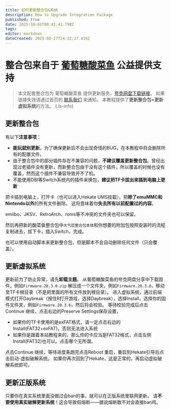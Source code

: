 ```yaml
---
title: 如何更新整合包&系统
description: How to Upgrade Integration Package
published: true
date: 2025-10-01T08:42:41.798Z
tags: 
editor: markdown
dateCreated: 2025-08-27T14:32:27.410Z
---
```


# 整合包来自于 [葡萄糖酸菜鱼](https://space.bilibili.com/604067016) 公益提供支持
> 本文配套整合包为 葡萄糖酸菜鱼 提供更新服务，[夸克网盘下载链接](https://pan.quark.cn/s/3c0d28411181)。
如果链接失效请通过首页的 [联系我们](/home) 来通知。
本教程提供了**更新整合包+更新虚拟系统**的方法。
{.is-info}

## 更新整合包
有以下**注意事项**：
- **能玩就别更新**。为了确保更新后不会出现奇怪的BUG，在本教程中将会删除所有的配置文件。
- 由于整合包中的部分插件存在不兼容的问题，**不建议覆盖更新整合包**。曾经出现过老插件没有更新，而新整合包由于没有这个插件，所以覆盖的时候也没有覆盖，然而这个插件不兼容导致开不了机。
- 不能使用DBI等Switch系统内的插件来换包，**建议把TF卡拔出来插到电脑上更新**

把卡插到电脑上，打开卡（也可以进入Hekate UMS挂载）。把**除了emuMMC和Nintendo以外**的所有文件删除。
这将意味着你**失去所有以前配置过的内容**。

emiibo、JKSV、RetroArch、roms等不冲突的文件夹也可以保留。

然后再把新的酸菜鱼整合包中`大气层整合包本体`和你想要的附加包按照安装时的流程复制进去，拔下卡，插入Switch，完成。

也可以使用自动脚本来更新整合包，但是脚本不会自动删除任何文件（只会覆盖）。

## 更新虚拟系统
更新前为了防止异常，请先**卸载主题**。
从葡萄糖酸菜鱼的夸克网盘分享中下载固件。例如`Firmware.20.3.0.zip`
解压成一个文件夹，例如`Firmware.20.3.0`，移动至TF卡根目录（不是把里面的所有文件放到根目录）。
进入虚拟系统，通过前端模式打开Daybreak（按住R打开游戏，选择Daybreak），选择Install，选择你的固件文件夹，例如`Firmware.20.3.0`，然后将会校验。
等待校验完成后点击Continue 继续，点击右边的Preserve Settings保存设置，
- 如果你的TF卡使用的是exFAT格式，请一定点击右边的Install(FAT32+exFAT)，否则无法进入系统
- 如果你是跟着本站教程来的，那么你的卡应当是FAT32格式，点击左侧Install(FAT32)也可以。点击哪个无所谓。

点击Continue 继续，等待进度条跑完点击Reboot 重启，重启到Hekate引导后点击启动-虚拟破解系统。
如果你再次回到了Hekate，这是正常的，再启动虚拟破解系统即可。

## 更新正版系统
只要你在真实系统里面没做过会ban的事，就可以在正版系统里联网更新。
请**不要使用真实破解更新系统**！这会导致假熔断——据说熔断数不对会直接ban鸡。